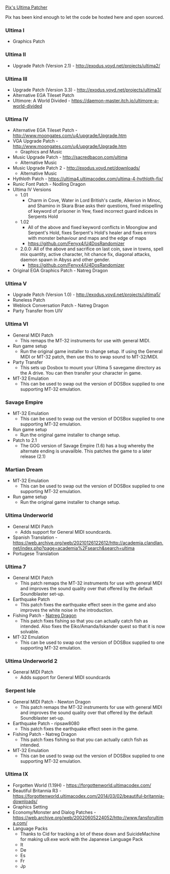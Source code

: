 [Pix's Ultima Patcher](https://www.pixsoriginadventures.co.uk/category/ultima-patcher/)

Pix has been kind enough to let the code be hosted here and open sourced.

### Ultima I
* Graphics Patch

### Ultima II
* Upgrade Patch (Version 2.1) - http://exodus.voyd.net/projects/ultima2/

### Ultima III
* Upgrade Patch (Version 3.3) - http://exodus.voyd.net/projects/ultima3/
* Alternative EGA Tileset Patch 
* Ultimore: A World Divided - https://daemon-master.itch.io/ultimore-a-world-divided

### Ultima IV
* Alternative EGA Tileset Patch - http://www.moongates.com/u4/upgrade/Upgrade.htm
* VGA Upgrade Patch - http://www.moongates.com/u4/upgrade/Upgrade.htm
  - Graphics and Music
* Music Upgrade Patch - http://sacredbacon.com/ultima
  - Alternative Music
* Music Upgrade Patch 2 - http://exodus.voyd.net/downloads/
  - Alternative Music
* Hythloth Patch - https://ultima4.ultimacodex.com/ultima-4-hythloth-fix/
* Runic Font Patch - Nodling Dragon
* Ultima IV Versions
  - 1.01
    - Charm in Cove, Water in Lord British's castle, Alkerion in Minoc, and Shamino in Skara Brae asks their questions, fixed mispelling of keyword of prisoner in Yew, fixed incorrect guard indices in Serpents Hold
  - 1.02
    - All of the above and fixed keyword conflicts in Moonglow and Serpent's Hold, fixes Serpent's Hold's healer and fixes errors with monster behaviour and maps and the edge of maps 
    - https://github.com/Fenyx4/U4DosRandomizer
  - 2.0.0: All of the above and sacrifice on last coin, save in towns, spell mix quantity, active character, hit chance fix, diagonal attacks, daemon spawn in Abyss and other gender.
    - https://github.com/Fenyx4/U4DosRandomizer
* Original EGA Graphics Patch - Natreg Dragon

### Ultima V
* Upgrade Patch (Version 1.0) - http://exodus.voyd.net/projects/ultima5/
* Runeless Patch
* Weblock Conversation Patch - Natreg Dragon
* Party Transfer from UIV

### Ultima VI
* General MIDI Patch 
  - This remaps the MT-32 instruments for use with general MIDI. 
* Run game setup 
  - Run the original game installer to change setup. If using the General MIDI or MT-32 patch, then use this to swap sound to MT-32/MIDI.
* Party Transfer 
  - This sets up Dosbox to mount your Ultima 5 savegame directory as the A drive. You can then transfer your character in game.  
* MT-32 Emulation 
  - This can be used to swap out the version of DOSBox supplied to one supporting MT-32 emulation.

### Savage Empire
* MT-32 Emulation 
  - This can be used to swap out the version of DOSBox supplied to one supporting MT-32 emulation.
* Run game setup 
  - Run the original game installer to change setup.
* Patch to 2.1
  - The GOG version of Savage Empire (1.6) has a bug whereby the alternate ending is unavailble. This patches the game to a later release (2.1)

### Martian Dream
* MT-32 Emulation 
  - This can be used to swap out the version of DOSBox supplied to one supporting MT-32 emulation.
* Run game setup 
  - Run the original game installer to change setup.

### Ultima Underworld
* General MIDI Patch 
  - Adds support for General MIDI soundcards.
* Spanish Translation - https://web.archive.org/web/20210126122612/http://academia.clandlan.net/index.php?page=academia%2Fsearch&search=ultima
* Portugese Translation

### Ultima 7
* General MIDI Patch 
  - This patch remaps the MT-32 instruments for use with general MIDI and improves the sound quality over that offered by the default Soundblaster set-up.
* Earthquake Patch
  - This patch fixes the earthquake effect seen in the game and also improves the white noise in the introduction.
* Fishing Patch - [Natreg Dragon](https://www.facebook.com/groups/UltimaDragons/permalink/10156908034553797/)
  - This patch fixes fishing so that you can actually catch fish as intended. Also fixes the Eiko/Amanda/Iskander quest so that it is now solvable.
* MT-32 Emulation
  - This can be used to swap out the version of DOSBox supplied to one supporting MT-32 emulation.

### Ultima Underworld 2
* General MIDI Patch 
  - Adds support for General MIDI soundcards

### Serpent Isle
* General MIDI Patch - Newton Dragon
  - This patch remaps the MT-32 instruments for use with general MIDI and improves the sound quality over that offered by the default Soundblaster set-up.
* Earthquake Patch - ripsaw8080
  - This patch fixes the earthquake effect seen in the game.
* Fishing Patch - Natreg Dragon
  - This patch fixes fishing so that you can actually catch fish as intended.
* MT-32 Emulation
  - This can be used to swap out the version of DOSBox supplied to one supporting MT-32 emulation.

### Ultima IX
* Forgotten World (1.19H) - https://forgottenworld.ultimacodex.com/
* Beautiful Britannia R3 - https://forgottenworld.ultimacodex.com/2014/03/02/beautiful-britannia-downloads/
* Graphics Setting
* Economy/Monster and Dialog Patches - https://web.archive.org/web/20020605224052/http://www.fansforultima.com/
* Language Packs
  - Thanks to Cid for tracking a lot of these down and SuicideMachine for making u9.exe work with the Japanese Language Pack
  - It
  - De
  - Es
  - Fr
  - Jp

